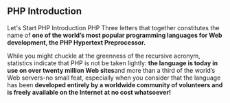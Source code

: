 ## PHP Introduction

Let's Start PHP Introduction PHP Three letters that together constitutes the name of <b>one of the world’s most popular programming languages for Web development, the PHP Hypertext Preprocessor.</b>

While you might chuckle at the greenness of the recursive acronym, statistics indicate that PHP is not be taken lightly: <b>the language is today in use on over twenty million Web sites</b>and more than a third of the world’s Web servers-no small feat, especially when you consider that the language has been <b>developed entirely by a worldwide community of volunteers and is freely available on the Internet at no cost whatsoever!</b>
